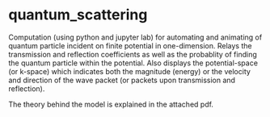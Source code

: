 # quantum_scattering
Computation (using python and jupyter lab) for automating and animating of quantum particle incident on finite potential in one-dimension. 
Relays the transmission and reflection coefficients as well as the probablity of finding the quantum particle within 
the potential. 
Also displays the potential-space (or k-space) which indicates both the magnitude (energy) or the velocity and direction 
of the wave packet (or packets upon transmission and reflection). 


The theory behind the model is explained in the attached pdf. 
